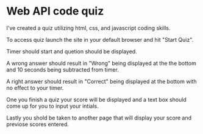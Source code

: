 # Web API code quiz

I've created a quiz utilizing html, css, and javascript coding skills.

To access quiz launch the site in your default browser and hit "Start Quiz".

Timer should start and quetion should be displayed.

A wrong answer should result in "Wrong" being displayed at the the bottom and 10 seconds being subtracted from timer.

A right answer should result in "Correct" being displayed at the bottom with no effect to your timer.

One you finish a quiz your score will be displayed and a text box should come up for you to input your intials.

Lastly you shold be taken to another page that will display your score and previose scores entered.